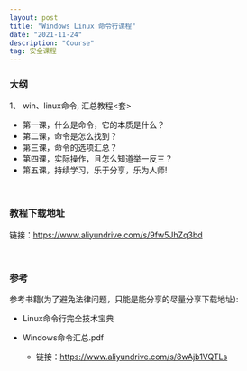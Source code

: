 ```yaml
---
layout: post
title: "Windows Linux 命令行课程"
date: "2021-11-24"
description: "Course"
tag: 安全课程
--- 
```




### 大纲
1、 win、linux命令, 汇总教程<套>
* 第一课，什么是命令，它的本质是什么？
* 第二课，命令是怎么找到？
* 第三课，命令的选项汇总？
* 第四课，实际操作，且怎么知道举一反三？
* 第五课，持续学习，乐于分享，乐为人师!

&emsp;
### 教程下载地址
链接：https://www.aliyundrive.com/s/9fw5JhZq3bd

&emsp;
### 参考
参考书籍(为了避免法律问题，只能是能分享的尽量分享下载地址): 
* Linux命令行完全技术宝典

* Windows命令汇总.pdf  
    * 链接：https://www.aliyundrive.com/s/8wAjb1VQTLs